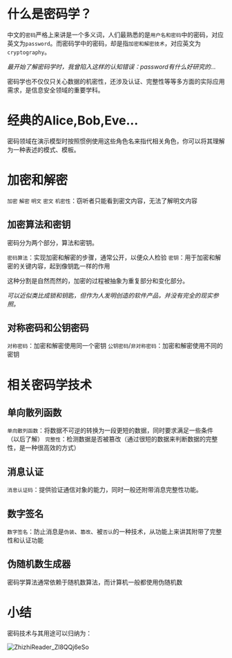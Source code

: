# 什么是密码学？
中文的`密码`严格上来讲是一个多义词，人们最熟悉的是`用户名和密码`中的密码，对应英文为`password`。而密码学中的密码，却是指`加密和解密技术`，对应英文为`cryptography`。

*最开始了解密码学时，我曾陷入这样的认知错误：password有什么好研究的...*

密码学也不仅仅只关心数据的机密性，还涉及认证、完整性等等多方面的实际应用需求，是信息安全领域的重要学科。


# 经典的Alice,Bob,Eve...
密码领域在演示模型时按照惯例使用这些角色名来指代相关角色，你可以将其理解为一种表述的模式、模板。

# 加密和解密
`加密`
`解密`
`明文`
`密文`
`机密性`：窃听者只能看到密文内容，无法了解明文内容

## 加密算法和密钥
密码分为两个部分，算法和密钥。

`密码算法`：实现加密和解密的步骤，通常公开，以便众人检验
`密钥`：用于加密和解密的关键内容，起到像钥匙一样的作用

这种分割是自然而然的，加密的过程被抽象为重复部分和变化部分。

*可以近似类比成锁和钥匙，但作为人发明创造的软件产品，并没有完全的现实参照。*

## 对称密码和公钥密码
`对称密码`：加密和解密使用同一个密钥
`公钥密码`/`非对称密码`：加密和解密使用不同的密钥

# 相关密码学技术
## 单向散列函数
`单向散列函数`：将数据不可逆的转换为一段更短的数据，同时要求满足一些条件（以后了解）
`完整性`：检测数据是否被篡改（通过很短的数据来判断数据的完整性，是一种很高效的方式）

## 消息认证
`消息认证码`：提供验证通信对象的能力，同时一般还附带消息完整性功能。

## 数字签名
`数字签名`：防止消息是`伪装`、`篡改`、被`否认`的一种技术，从功能上来讲其附带了完整性和认证功能

## 伪随机数生成器
密码学算法通常依赖于随机数算法，而计算机一般都使用伪随机数

# 小结
密码技术与其用途可以归纳为：

![ZhizhiReader_Zl8QQj6eSo](_images/20200916171200916_4001.png)